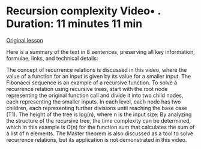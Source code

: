 # Recursion complexity Video• . Duration: 11 minutes 11 min

[Original lesson](https://www.coursera.org/learn/uol-fundamentals-of-computer-science/lecture/WW2OU/recursion-complexity)

Here is a summary of the text in 8 sentences, preserving all key information, formulae, links, and technical details:

The concept of recurrence relations is discussed in this video, where the value of a function for an input is given by its value for a smaller input. The Fibonacci sequence is an example of a recursive function. To solve a recurrence relation using recursive trees, start with the root node representing the original function call and divide it into two child nodes, each representing the smaller inputs. In each level, each node has two children, each representing further divisions until reaching the base case (T1). The height of the tree is log(n), where n is the input size. By analyzing the structure of the recursive tree, the time complexity can be determined, which in this example is O(n) for the function sum that calculates the sum of a list of n elements. The Master theorem is also discussed as a tool to solve recurrence relations, but its application is not demonstrated in this video.


